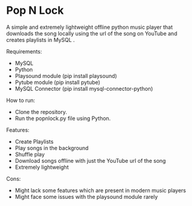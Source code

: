 # Pop N Lock
A simple and extremely lightweight offline python music player that downloads the song locally using the url of the song on YouTube and creates playlists in MySQL .

Requirements:
  * MySQL
  * Python
  * Playsound module (pip install playsound)
  * Pytube module (pip install pytube)
  * MySQL Connector (pip install mysql-connector-python)
  
How to run:
  * Clone the repository.
  * Run the popnlock.py file using Python.
  
  
Features:
  * Create Playlists
  * Play songs in the background
  * Shuffle play
  * Download songs offline with just the YouTube url of the song
  * Extremely lightweight

Cons:
  * Might lack some features which are present in modern music players
  * Might face some issues with the playsound module rarely
